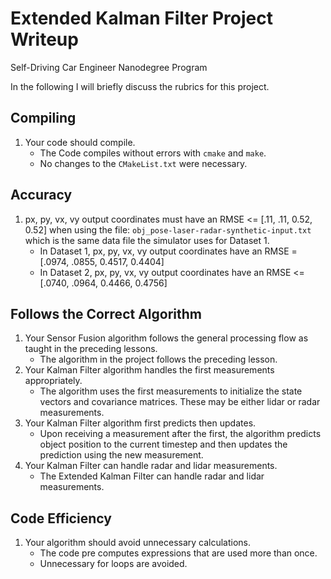 # Extended Kalman Filter Project Writeup
Self-Driving Car Engineer Nanodegree Program

In the following I will briefly discuss the rubrics for this project. 

## Compiling
1. Your code should compile.
   * The Code compiles without errors with `cmake` and `make`.
   * No changes to the `CMakeList.txt` were necessary. 

## Accuracy
1. px, py, vx, vy output coordinates must have an RMSE <= [.11, .11, 0.52, 0.52] when using the file: `obj_pose-laser-radar-synthetic-input.txt` which is the same data file the simulator uses for Dataset 1.
   * In Dataset 1, px, py, vx, vy output coordinates have an RMSE = [.0974, .0855, 0.4517, 0.4404]
   * In Dataset 2, px, py, vx, vy output coordinates have an RMSE <= [.0740, .0964, 0.4466, 0.4756]

## Follows the Correct Algorithm
1. Your Sensor Fusion algorithm follows the general processing flow as taught in the preceding lessons.
   * The algorithm in the project follows the preceding lesson.
2. Your Kalman Filter algorithm handles the first measurements appropriately.
   * The algorithm uses the first measurements to initialize the state vectors and covariance matrices. These may be either lidar or radar measurements. 
3. Your Kalman Filter algorithm first predicts then updates.
   * Upon receiving a measurement after the first, the algorithm predicts object position to the current timestep and then updates the prediction using the new measurement.
4. Your Kalman Filter can handle radar and lidar measurements.
   * The Extended Kalman Filter can handle radar and lidar measurements. 

## Code Efficiency
1. Your algorithm should avoid unnecessary calculations.
   * The code pre computes expressions that are used more than once.
   * Unnecessary for loops are avoided.